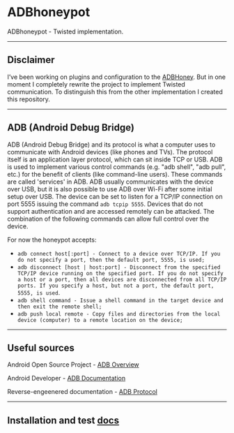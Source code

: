 # ADBhoneypot

ADBhoneypot - Twisted implementation.   

--------------------------------------------------------------------------------

## Disclaimer
I’ve been working on plugins and configuration to the [ADBHoney](https://github.com/huuck/ADBHoney). But in one moment I completely rewrite the project to implement Twisted communication. To distinguish this from the other implementation I created this repository. 

--------------------------------------------------------------------------------

## ADB (Android Debug Bridge) 

ADB (Android Debug Bridge) and its protocol is what a computer uses to communicate with Android devices (like phones and TVs). The protocol itself is an application layer protocol, which can sit inside TCP or USB. ADB is used to implement various control commands (e.g. "adb shell", "adb pull", etc.) for the benefit of clients (like command-line users). These commands are called 'services' in ADB. ADB usually communicates with the device over USB, but it is also possible to use ADB over Wi-Fi after some initial setup over USB. The  device can be set to listen for a TCP/IP connection on port 5555 issuing the command `adb tcpip 5555`. Devices that do not support authentication and are accessed remotely can be attacked. The combination of the following commands can allow full control over the device.   
   
For now the honeypot accepts:   
* `adb connect host[:port] - Connect to a device over TCP/IP. If you do not specify a port, then the default port, 5555, is used;`   
* `adb disconnect [host | host:port] - Disconnect from the specified TCP/IP device running on the specified port. If you do not specify a host or a port, then all devices are disconnected from all TCP/IP ports. If you specify a host, but not a port, the default port, 5555, is used`.    
* `adb shell command - Issue a shell command in the target device and then exit the remote shell;`   
* `adb push local remote - Copy files and directories from the local device (computer) to a remote location on the device;`   

--------------------------------------------------------------------------------

## Useful sources   

Android Open Source Project - [ADB Overview](https://github.com/aosp-mirror/platform_system_core/blob/master/adb/OVERVIEW.TXT)   

Android Developer - [ADB Documentation](https://developer.android.com/studio/command-line/adb)

Reverse-engeenered documentation - [ADB Protocol](https://github.com/cstyan/adbDocumentation#adb-protocol-documentation)   


--------------------------------------------------------------------------------

## Installation and test [docs](docs/INSTALL.md)    
